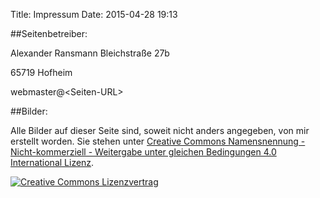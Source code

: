 Title: Impressum
Date: 2015-04-28 19:13

##Seitenbetreiber:

Alexander Ransmann
Bleichstraße 27b

65719 Hofheim

webmaster@&lt;Seiten-URL&gt;

##Bilder:

Alle Bilder auf dieser Seite sind, soweit nicht anders angegeben, von mir erstellt worden. Sie stehen unter <a href="http://creativecommons.org/licenses/by-nc-sa/4.0/" rel="license">Creative Commons Namensnennung - Nicht-kommerziell - Weitergabe unter gleichen Bedingungen 4.0 International Lizenz</a>.

<a href="http://creativecommons.org/licenses/by-nc-sa/4.0/" rel="license"><img style="border-width: 0;" src="https://i.creativecommons.org/l/by-nc-sa/4.0/88x31.png" alt="Creative Commons Lizenzvertrag" /></a>